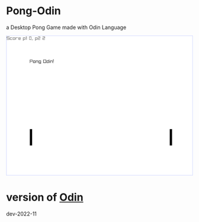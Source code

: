 # Pong-Odin
a Desktop Pong Game made with Odin Language

![Pong Screen](https://raw.githubusercontent.com/haller33/pong-odin/master/resources/pong_screen.png)

# version of [Odin](https://github.com/odin-lang/odin)
dev-2022-11
